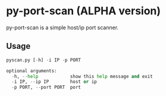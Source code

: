 # py-port-scan (ALPHA version)

py-port-scan is a simple host/ip port scanner.

## Usage

```python
pyscan.py [-h] -i IP -p PORT

optional arguments:
  -h, --help            show this help message and exit
  -i IP, --ip IP        host or ip
  -p PORT, --port PORT  port

```
